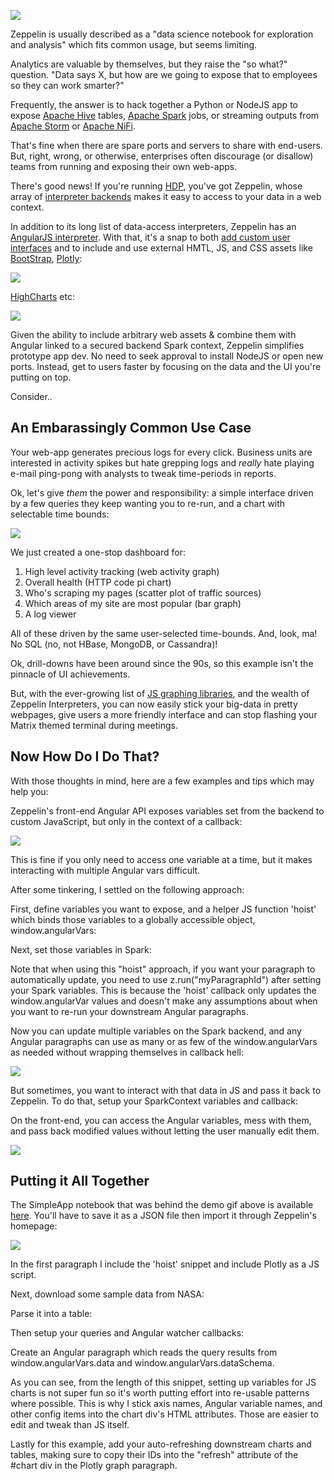 ![](screenshots/data-apps/prototypes.png)

Zeppelin is usually described as a "data science notebook for exploration and analysis" which fits common usage, but seems limiting.

Analytics are valuable by themselves, but they raise the "so what?" question. "Data says X, but how are we going to expose that to employees so they can work smarter?"

Frequently, the answer is to hack together a Python or NodeJS app to expose [Apache Hive](http://hive.apache.org/) tables, [Apache Spark](http://spark.apache.org/) jobs, or streaming outputs from [Apache Storm](http://storm.apache.org/) or [Apache NiFi](http://nifi.apache.org/).

That's fine when there are spare ports and servers to share with end-users. But, right, wrong, or otherwise, enterprises often discourage (or disallow) teams from running and exposing their own web-apps.

There's good news! If you're running [HDP](http://hortonworks.com/products/data-center/hdp/), you've got Zeppelin, whose array of [interpreter backends](https://zeppelin.apache.org/docs/0.6.1/#multiple-language-backend) makes it easy to access to your data in a web context.

In addition to its long list of data-access interpreters, Zeppelin has an [AngularJS interpreter](https://zeppelin.apache.org/docs/0.6.1/displaysystem/front-end-angular.html). With that, it's a snap to both [add custom user interfaces](https://zeppelin.apache.org/docs/0.6.1/manual/dynamicform.html) and to include and use external HMTL, JS, and CSS assets like [BootStrap](http://getbootstrap.com/), [Plotly](https://plot.ly/javascript/):

![](screenshots/data-apps/plotlyjs.png)

[HighCharts](http://www.highcharts.com/) etc:

![](screenshots/data-apps/highcharts.png)

Given the ability to include arbitrary web assets & combine them with Angular linked to a secured backend Spark context, Zeppelin simplifies prototype app dev. No need to seek approval to install NodeJS or open new ports. Instead, get to users faster by focusing on the data and the UI you're putting on top.

Consider..

## An Embarassingly Common Use Case

Your web-app generates precious logs for every click. Business units are interested in activity spikes but hate grepping logs and *really* hate playing e-mail ping-pong with analysts to tweak time-periods in reports.

Ok, let's give *them* the power and responsibility: a simple interface driven by a few queries they keep wanting you to re-run, and a chart with selectable time bounds:

![](screenshots/data-apps/simple-app.gif)

We just created a one-stop dashboard for:
1. High level activity tracking (web activity graph)
2. Overall health (HTTP code pi chart)
3. Who's scraping my pages (scatter plot of traffic sources)
4. Which areas of my site are most popular (bar graph)
5. A log viewer

All of these driven by the same user-selected time-bounds. And, look, ma! No SQL (no, not HBase, MongoDB, or Cassandra)!

Ok, drill-downs have been around since the 90s, so this example isn't the pinnacle of UI achievements.

But, with the ever-growing list of [JS graphing libraries](http://www.jsgraphs.com/), and the wealth of Zeppelin Interpreters, you can now easily stick your big-data in pretty webpages, give users a more friendly interface and can stop flashing your Matrix themed terminal during meetings.

## Now How Do I Do That?

With those thoughts in mind, here are a few examples and tips which may help you:

Zeppelin's front-end Angular API exposes variables set from the backend to custom JavaScript, but only in the context of a callback:
<p data-gist-id="6fec0ff8601bdd6bd25bbefe0847b2d5" data-gist-file="simple.html">

![](screenshots/data-apps/simple.gif)

This is fine if you only need to access one variable at a time, but it makes interacting with multiple Angular vars difficult.

After some tinkering, I settled on the following approach:

First, define variables you want to expose, and a helper JS function 'hoist' which binds those variables to a globally accessible object, window.angularVars:
<p data-gist-id="6fec0ff8601bdd6bd25bbefe0847b2d5" data-gist-file="hoist.html">

Next, set those variables in Spark:
<p data-gist-id="6fec0ff8601bdd6bd25bbefe0847b2d5" data-gist-file="setVars.scala">

Note that when using this "hoist" approach, if you want your paragraph to automatically update, you need to use z.run("myParagraphId") after setting your Spark variables. This is because the 'hoist' callback only updates the window.angularVar values and doesn't make any assumptions about when you want to re-run your downstream Angular paragraphs.

Now you can update multiple variables on the Spark backend, and any Angular paragraphs can use as many or as few of the window.angularVars as needed without wrapping themselves in callback hell:
<p data-gist-id="6fec0ff8601bdd6bd25bbefe0847b2d5" data-gist-file="myAppDiv.html">

![](screenshots/data-apps/hoist.gif)

But sometimes, you want to interact with that data in JS and pass it back to Zeppelin. To do that, setup your SparkContext variables and callback:

<p data-gist-id="6fec0ff8601bdd6bd25bbefe0847b2d5" data-gist-file="setup.scala">

On the front-end, you can access the Angular variables, mess with them, and pass back modified values without letting the user manually edit them.

<p data-gist-id="6fec0ff8601bdd6bd25bbefe0847b2d5" data-gist-file="front.html">

![](screenshots/data-apps/front-to-back.gif)

## Putting it All Together

The SimpleApp notebook that was behind the demo gif above is available [here](https://gist.githubusercontent.com/randerzander/9c2eee67abc3534390b2b1b0d13d48c6/raw/c22f734108d128dcc540d3e992ba7142bc8ffecb/SimpleApp.json). You'll have to save it as a JSON file then import it through Zeppelin's homepage:

![](screenshots/data-apps/import.png)

In the first paragraph I include the 'hoist' snippet and include Plotly as a JS script.

Next, download some sample data from NASA:

<p data-gist-id="6fec0ff8601bdd6bd25bbefe0847b2d5" data-gist-file="get-data.sh">

Parse it into a table:

<p data-gist-id="6fec0ff8601bdd6bd25bbefe0847b2d5" data-gist-file="parse.scala">

Then setup your queries and Angular watcher callbacks:

<p data-gist-id="6fec0ff8601bdd6bd25bbefe0847b2d5" data-gist-file="queries.scala">

Create an Angular paragraph which reads the query results from window.angularVars.data and window.angularVars.dataSchema.

As you can see, from the length of this snippet, setting up variables for JS charts is not super fun so it's worth putting effort into re-usable patterns where possible. This is why I stick axis names, Angular variable names, and other config items into the chart div's HTML attributes. Those are easier to edit and tweak than JS itself.

<p data-gist-id="6fec0ff8601bdd6bd25bbefe0847b2d5" data-gist-file="graph.js">

Lastly for this example, add your auto-refreshing downstream charts and tables, making sure to copy their IDs into the "refresh" attribute of the #chart div in the Plotly graph paragraph.
